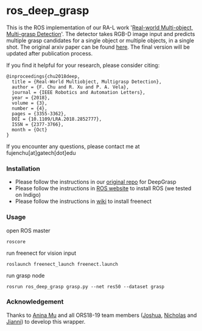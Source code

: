 # ros_deep_grasp

This is the ROS implementation of our RA-L work '[Real-world Multi-object, Multi-grasp Detection](https://github.com/ivalab/grasp_multiObject_multiGrasp)'. The detector takes RGB-D image input and predicts multiple grasp candidates for a single object or multiple objects, in a single shot. The original arxiv paper can be found [here](https://arxiv.org/pdf/1802.00520.pdf). The final version will be updated after publication process.

If you find it helpful for your research, please consider citing:

    @inproceedings{chu2018deep,
      title = {Real-World Multiobject, Multigrasp Detection},
      author = {F. Chu and R. Xu and P. A. Vela},
      journal = {IEEE Robotics and Automation Letters},
      year = {2018},
      volume = {3},
      number = {4},
      pages = {3355-3362},
      DOI = {10.1109/LRA.2018.2852777},
      ISSN = {2377-3766},
      month = {Oct}
    }
    
If you encounter any questions, please contact me at fujenchu[at]gatech[dot]edu

### Installation 
 - Please follow the instructions in our [original repo](https://github.com/ivalab/grasp_multiObject_multiGrasp) for DeepGrasp
 - Please follow the instructions in [ROS website](https://www.ros.org/) to install ROS (we tested on Indigo)
 - Please follow the instructions in [wiki](http://wiki.ros.org/freenect_launch) to install freenect

### Usage
open ROS master
```
roscore
```
run freenect for vision input
```
roslaunch freenect_launch freenect.launch
```
run grasp node
```
rosrun ros_deep_grasp grasp.py --net res50 --dataset grasp
```

### Acknowledgement
Thanks to [Anina Mu](https://github.com/aninamu) and all ORS18-19 team members ([Joshua](https://github.com/josterdude), [Nicholas](https://github.com/nflint7) and [Jianni](https://github.com/jadkisson6)) to develop this wrapper.
